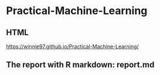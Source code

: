 # Practical-Machine-Learning
## HTML
https://winnie97.github.io/Practical-Machine-Learning/
## The report with R markdown: report.md
